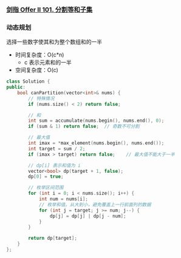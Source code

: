 ### [剑指 Offer II 101. 分割等和子集](https://leetcode.cn/problems/NUPfPr/)

### 动态规划

选择一些数字使其和为整个数组和的一半

- 时间复杂度：O(c\*n)
  - c 表示元素和的一半
- 空间复杂度：O(c)

```c++
class Solution {
public:
    bool canPartition(vector<int>& nums) {
        // 特殊情况
        if (nums.size() < 2) return false;

        // 和
        int sum = accumulate(nums.begin(), nums.end(), 0);
        if (sum & 1) return false;  // 奇数不可分割

        // 最大值
        int imax = *max_element(nums.begin(), nums.end());
        int target = sum / 2;
        if (imax > target) return false;    // 最大值不能大于一半

        // dp[i] 表示和值为 i
        vector<bool> dp(target + 1, false);
        dp[0] = true;

        // 枚举区间范围
        for (int i = 0; i < nums.size(); i++) {
            int num = nums[i];
            // 枚举和值。从大到小，避免覆盖上一行前面列的数据
            for (int j = target; j >= num; j--) {
                dp[j] = dp[j] | dp[j - num];
            }
        }

        return dp[target];
    }
};
```
